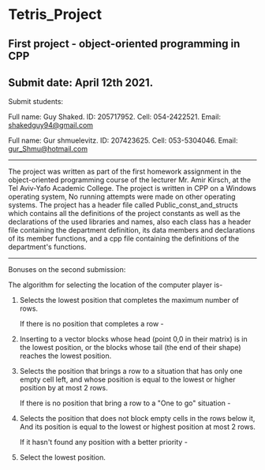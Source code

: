 # Tetris_Project
First project - object-oriented programming in CPP
-------------------------------------------------------
Submit date: April 12th 2021.
-------------------------------------------------------
Submit students:

Full name: Guy Shaked.
ID: 205717952.
Cell: 054-2422521.
Email: shakedguy94@gmail.com

Full name: Gur shmuelevitz.
ID: 207423625.
Cell: 053-5304046.
Email: gur_Shmu@hotmail.com

-------------------------------------------------------
The project was written as part of the first homework assignment in the object-oriented programming course of the lecturer
Mr. Amir Kirsch, at the Tel Aviv-Yafo Academic College.
The project is written in CPP on a Windows operating system,
No running attempts were made on other operating systems.
The project has a header file called Public_const_and_structs which contains all the definitions of the project
constants as well as the declarations of the used libraries and names,
also each class has a header file containing the department definition, its data members and declarations of its member functions,
and a cpp file containing the definitions of the department's functions.

-------------------------------------------------------
Bonuses on the second submission:

The algorithm for selecting the location of the computer player is-

1. Selects the lowest position that completes the maximum number of rows.

	If there is no position that completes a row -
2. Inserting to a vector blocks whose head (point 0,0 in their matrix)
   is in the lowest position, or the blocks whose tail (the end of their shape) reaches the lowest position.

3. Selects the position that brings a row to a situation that has only one empty cell left,
   and whose position is equal to the lowest or higher position by at most 2 rows.

	If there is no position that bring a row to a "One to go" situation -
4. Selects the position that does not block empty cells in the rows below it,
   And its position is equal to the lowest or highest position at most 2 rows.

	If it hasn't found any position with a better priority -
5. Select the lowest position.

